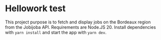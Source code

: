 # Hellowork test

This project purpose is to fetch and display jobs on the Bordeaux region from the Jobijoba API. Requirements are Node.JS 20. Install dependencies with `yarn install` and start the app with `yarn dev`.